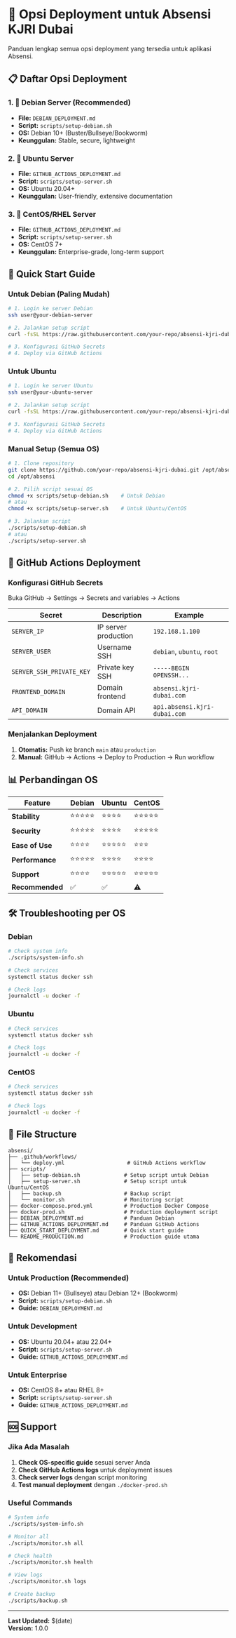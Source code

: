 # 🚀 Opsi Deployment untuk Absensi KJRI Dubai

Panduan lengkap semua opsi deployment yang tersedia untuk aplikasi Absensi.

## 📋 Daftar Opsi Deployment

### 1. 🐧 **Debian Server (Recommended)**
- **File:** `DEBIAN_DEPLOYMENT.md`
- **Script:** `scripts/setup-debian.sh`
- **OS:** Debian 10+ (Buster/Bullseye/Bookworm)
- **Keunggulan:** Stable, secure, lightweight

### 2. 🐧 **Ubuntu Server**
- **File:** `GITHUB_ACTIONS_DEPLOYMENT.md`
- **Script:** `scripts/setup-server.sh`
- **OS:** Ubuntu 20.04+
- **Keunggulan:** User-friendly, extensive documentation

### 3. 🔴 **CentOS/RHEL Server**
- **File:** `GITHUB_ACTIONS_DEPLOYMENT.md`
- **Script:** `scripts/setup-server.sh`
- **OS:** CentOS 7+
- **Keunggulan:** Enterprise-grade, long-term support

## 🚀 Quick Start Guide

### Untuk Debian (Paling Mudah)
```bash
# 1. Login ke server Debian
ssh user@your-debian-server

# 2. Jalankan setup script
curl -fsSL https://raw.githubusercontent.com/your-repo/absensi-kjri-dubai/main/scripts/setup-debian.sh | bash

# 3. Konfigurasi GitHub Secrets
# 4. Deploy via GitHub Actions
```

### Untuk Ubuntu
```bash
# 1. Login ke server Ubuntu
ssh user@your-ubuntu-server

# 2. Jalankan setup script
curl -fsSL https://raw.githubusercontent.com/your-repo/absensi-kjri-dubai/main/scripts/setup-server.sh | bash

# 3. Konfigurasi GitHub Secrets
# 4. Deploy via GitHub Actions
```

### Manual Setup (Semua OS)
```bash
# 1. Clone repository
git clone https://github.com/your-repo/absensi-kjri-dubai.git /opt/absensi
cd /opt/absensi

# 2. Pilih script sesuai OS
chmod +x scripts/setup-debian.sh    # Untuk Debian
# atau
chmod +x scripts/setup-server.sh    # Untuk Ubuntu/CentOS

# 3. Jalankan script
./scripts/setup-debian.sh
# atau
./scripts/setup-server.sh
```

## 🔧 GitHub Actions Deployment

### Konfigurasi GitHub Secrets
Buka GitHub → Settings → Secrets and variables → Actions

| Secret | Description | Example |
|--------|-------------|---------|
| `SERVER_IP` | IP server production | `192.168.1.100` |
| `SERVER_USER` | Username SSH | `debian`, `ubuntu`, `root` |
| `SERVER_SSH_PRIVATE_KEY` | Private key SSH | `-----BEGIN OPENSSH...` |
| `FRONTEND_DOMAIN` | Domain frontend | `absensi.kjri-dubai.com` |
| `API_DOMAIN` | Domain API | `api.absensi.kjri-dubai.com` |

### Menjalankan Deployment
1. **Otomatis:** Push ke branch `main` atau `production`
2. **Manual:** GitHub → Actions → Deploy to Production → Run workflow

## 📊 Perbandingan OS

| Feature | Debian | Ubuntu | CentOS |
|---------|--------|--------|--------|
| **Stability** | ⭐⭐⭐⭐⭐ | ⭐⭐⭐⭐ | ⭐⭐⭐⭐⭐ |
| **Security** | ⭐⭐⭐⭐⭐ | ⭐⭐⭐⭐ | ⭐⭐⭐⭐⭐ |
| **Ease of Use** | ⭐⭐⭐⭐ | ⭐⭐⭐⭐⭐ | ⭐⭐⭐ |
| **Performance** | ⭐⭐⭐⭐⭐ | ⭐⭐⭐⭐ | ⭐⭐⭐⭐ |
| **Support** | ⭐⭐⭐⭐ | ⭐⭐⭐⭐⭐ | ⭐⭐⭐⭐⭐ |
| **Recommended** | ✅ | ✅ | ⚠️ |

## 🛠️ Troubleshooting per OS

### Debian
```bash
# Check system info
./scripts/system-info.sh

# Check services
systemctl status docker ssh

# Check logs
journalctl -u docker -f
```

### Ubuntu
```bash
# Check services
systemctl status docker ssh

# Check logs
journalctl -u docker -f
```

### CentOS
```bash
# Check services
systemctl status docker ssh

# Check logs
journalctl -u docker -f
```

## 📁 File Structure

```
absensi/
├── .github/workflows/
│   └── deploy.yml                    # GitHub Actions workflow
├── scripts/
│   ├── setup-debian.sh              # Setup script untuk Debian
│   ├── setup-server.sh              # Setup script untuk Ubuntu/CentOS
│   ├── backup.sh                    # Backup script
│   └── monitor.sh                   # Monitoring script
├── docker-compose.prod.yml          # Production Docker Compose
├── docker-prod.sh                   # Production deployment script
├── DEBIAN_DEPLOYMENT.md             # Panduan Debian
├── GITHUB_ACTIONS_DEPLOYMENT.md     # Panduan GitHub Actions
├── QUICK_START_DEPLOYMENT.md        # Quick start guide
└── README_PRODUCTION.md             # Production guide utama
```

## 🎯 Rekomendasi

### Untuk Production (Recommended)
- **OS:** Debian 11+ (Bullseye) atau Debian 12+ (Bookworm)
- **Script:** `scripts/setup-debian.sh`
- **Guide:** `DEBIAN_DEPLOYMENT.md`

### Untuk Development
- **OS:** Ubuntu 20.04+ atau 22.04+
- **Script:** `scripts/setup-server.sh`
- **Guide:** `GITHUB_ACTIONS_DEPLOYMENT.md`

### Untuk Enterprise
- **OS:** CentOS 8+ atau RHEL 8+
- **Script:** `scripts/setup-server.sh`
- **Guide:** `GITHUB_ACTIONS_DEPLOYMENT.md`

## 🆘 Support

### Jika Ada Masalah
1. **Check OS-specific guide** sesuai server Anda
2. **Check GitHub Actions logs** untuk deployment issues
3. **Check server logs** dengan script monitoring
4. **Test manual deployment** dengan `./docker-prod.sh`

### Useful Commands
```bash
# System info
./scripts/system-info.sh

# Monitor all
./scripts/monitor.sh all

# Check health
./scripts/monitor.sh health

# View logs
./scripts/monitor.sh logs

# Create backup
./scripts/backup.sh
```

---

**Last Updated:** $(date)  
**Version:** 1.0.0
